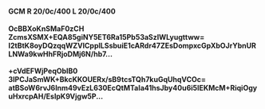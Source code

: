 #### GCM R 20/0c/400 L 20/0c/400
**OcBBXoKnSMaF0zCH**<br/>**ZcmsXSMX+EQA85giNY5ET6Ra15Pb53aSzlWLyugttww=**<br/>**I2tBtK8oyDQzqqWZVlCpplLSsbuiE1cARdr47ZEsDompxcGpXbOJrYbnURLNWa9kwHhFRjoDMj6N/hb7...**<br/><br/>
**+cVdEFWjPeqObIB0**<br/>**3lPCJaSmWK+BkcKKOUERx/sB9tcsTQh7kuGqUhqVCOc=**<br/>**atBSoW6rvJ6lnm49vEzL630EcQtMTaIa41hsJby40u6i5IEKMcM+RiqiOgyuHxrcpAH/EslpK9Vjgw5P...**